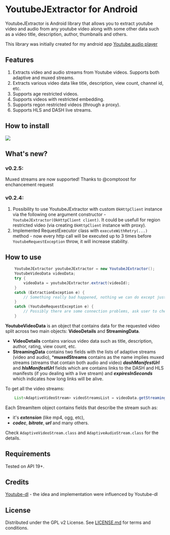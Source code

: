 # YoutubeJExtractor for Android

YoutubeJExtractor is Android library that allows you to extract youtube video and audio from any youtube video along with some other data such as a video title, description, author, thumbnails and others.

This library was initially created for my android app [Youtube audio player](https://github.com/kotvertolet/youtube-audio-player)
## Features
1. Extracts video and audio streams from Youtube videos. Supports both adaptive and muxed streams.
2. Extracts various video data like title, description, view count, channel id, etc.
3. Supports age restricted videos.
4. Supports videos with restricted embedding.
5. Supports regon restricted videos (through a proxy).
6. Supports HLS and DASH live streams.
 
## How to install
[![](https://jitpack.io/v/kotvertolet/youtube-jextractor.svg)](https://jitpack.io/#kotvertolet/youtube-jextractor)

## What's new?

### v0.2.5:
Muxed streams are now supported! Thanks to @comptoost for enchancement request 

### v0.2.4:
1. Possibility to use YoutubeJExtractor with custom `OkHttpClient` instance via the following one argument constructor - `YoutubeJExtractor(OkHttpClient client)`. It could be usefull for region restricted video (via creating `OkHttpClient` instance with proxy).
2. Implemented RequestExecutor class with `executeWithRetry(...)` method - now every http call will be executed up to 3 times before `YoutubeRequestException` throw, it will increase stability.

## How to use

```java
    YoutubeJExtractor youtubeJExtractor = new YoutubeJExtractor();
    YoutubeVideoData videoData;
    try {
        videoData = youtubeJExtractor.extract(videoId);
    }
    catch (ExtractionException e) {
        // Something really bad happened, nothing we can do except just show some error notification to the user 
    }
    catch (YoutubeRequestException e) {
        // Possibly there are some connection problems, ask user to check the internet connection and then retry 
    }
``` 
**YoutubeVideoData** is an object that contains data for the requested 
video split across two main objects: **VideoDetails** and **StreamingData**.

* **VideoDetails** contains various video data such as title, description, author, rating, view count, etc.
* **StreamingData** contains two fields with the lists of adaptive streams (video and audio), ***muxedStreams** contains as the name implies muxed streams (streams that contain both audio and video) ***dashManifestUrl*** and ***hlsManifestUrl*** fields which are contains links to the DASH and HLS manifests (if you dealing with a live stream) and ***expiresInSeconds*** which indicates how long links will be alive.
 
To get all the video streams:
```java
    List<AdaptiveVideoStream> videoStreamsList = videoData.getStreamingData().getAdaptiveVideoStreams()
``` 

Each StreamItem object contains fields that describe the stream such as:
* it's ***extension*** (like mp4, ogg, etc),
* ***codec***, ***bitrate***, ***url*** and many others. 

 Check `AdaptiveVideoStream.class` and `AdaptiveAudioStream.class` for the details.

## Requirements

Tested on API 19+.

## Credits

[Youtube-dl](https://github.com/ytdl-org/youtube-dl) - the idea and implementation were influenced by Youtube-dl
 
## License

 Distributed under the GPL v2 License. See [LICENSE.md](https://github.com/kotvertolet/YoutubeJExtractor/blob/master/LICENSE) for terms and conditions.
